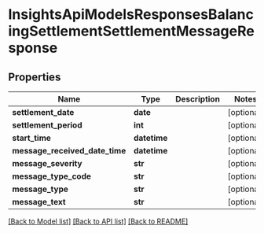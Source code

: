 # InsightsApiModelsResponsesBalancingSettlementSettlementMessageResponse

## Properties
Name | Type | Description | Notes
------------ | ------------- | ------------- | -------------
**settlement_date** | **date** |  | [optional] 
**settlement_period** | **int** |  | [optional] 
**start_time** | **datetime** |  | [optional] 
**message_received_date_time** | **datetime** |  | [optional] 
**message_severity** | **str** |  | [optional] 
**message_type_code** | **str** |  | [optional] 
**message_type** | **str** |  | [optional] 
**message_text** | **str** |  | [optional] 

[[Back to Model list]](../README.md#documentation-for-models) [[Back to API list]](../README.md#documentation-for-api-endpoints) [[Back to README]](../README.md)

